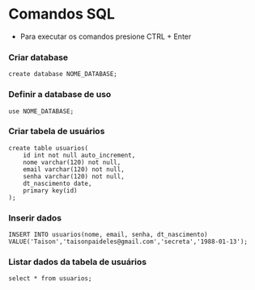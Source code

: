 # Comandos SQL

* Para executar os comandos presione CTRL + Enter

### Criar database
```
create database NOME_DATABASE;
```

### Definir a database de uso
```
use NOME_DATABASE;
```

### Criar tabela de usuários
```
create table usuarios(
	id int not null auto_increment,
    nome varchar(120) not null,
    email varchar(120) not null,
    senha varchar(120) not null,
    dt_nascimento date,
    primary key(id)
);
```

### Inserir dados
```
INSERT INTO usuarios(nome, email, senha, dt_nascimento)
VALUE('Taison','taisonpaideles@gmail.com','secreta','1988-01-13');
```

### Listar dados da tabela de usuários
```
select * from usuarios;
```